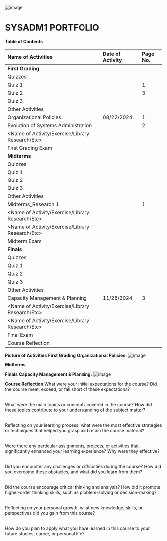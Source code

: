 ﻿
![image](https://github.com/user-attachments/assets/c027dcce-bc0d-40c7-abfa-a699cdef0f0c)

# **SYSADM1 PORTFOLIO**

<a name="_gjdgxs"></a>**Table of Contents**

|**Name of Activities**|**Date of Activity**|**Page No.**|
| :- | :- | :- |
|**First Grading**|||
|Quizzes|||
|Quiz 1||1|
|Quiz 2||3|
|Quiz 3|||
|Other Activities|||
|Organizational Policies|08/22/2024|1|
|Evolution of Systems Administration||2|
|<Name of Activity/Exercise/Library Research/Etc>|||
|First Grading Exam|||
|**Midterms**|||
|Quizzes|||
|Quiz 1|||
|Quiz 2|||
|Quiz 3|||
|Other Activities|||
|Midterms\_Research 1||1|
|<Name of Activity/Exercise/Library Research/Etc>|||
|<Name of Activity/Exercise/Library Research/Etc>|||
|Midterm Exam|||
|**Finals**|||
|Quizzes|||
|Quiz 1|||
|Quiz 2|||
|Quiz 3|||
|Other Activities|||
|Capacity Management & Planning|11/28/2024|3|
|<Name of Activity/Exercise/Library Research/Etc>|||
|<Name of Activity/Exercise/Library Research/Etc>|||
|Final Exam|||
|Course Reflection|||


**Picture of Activities**
**First Grading**
**Organizational Policies:**
![image](https://github.com/user-attachments/assets/9ceb79f9-928b-4670-80f6-c6527585d503)


**Midterms**


**Finals**
**Capacity Management & Planning:**
![image](https://github.com/user-attachments/assets/d2048ce0-bb43-48ae-8a98-7aca538184b6)


**Course Reflection**
What were your initial expectations for the course? Did the course meet, exceed, or fall short of these expectations?

||
| :- |
What were the main topics or concepts covered in the course? How did these topics contribute to your understanding of the subject matter?

||
| :- |
Reflecting on your learning process, what were the most effective strategies or techniques that helped you grasp and retain the course material?

||
| :- |
Were there any particular assignments, projects, or activities that significantly enhanced your learning experience? Why were they effective?

||
| :- |
Did you encounter any challenges or difficulties during the course? How did you overcome these obstacles, and what did you learn from them?

||
| :- |
Did the course encourage critical thinking and analysis? How did it promote higher-order thinking skills, such as problem-solving or decision-making?

||
| :- |
Reflecting on your personal growth, what new knowledge, skills, or perspectives did you gain from this course?

||
| :- |
How do you plan to apply what you have learned in this course to your future studies, career, or personal life?

||
| :- |



